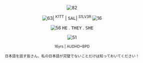 
<p align="center"><img src="https://i.postimg.cc/k4KnwBkW/IMG_1689.gif" alt="82"/></p>
<p align="center"> <img src="https://i.postimg.cc/pL8s89jB/C3673471-92-EA-4-DF3-A90-F-EC235-E42-E601.gif" alt="63"/>| <sup>K1TT</sup> | <samp>SAL</samp>| <sup> S1LV3R </sup> <img src="https://i.postimg.cc/c4TxWHCX/680-FFCD9-09-A7-4-C5-B-B3-DA-2-E0359459-E78.gif" alt="16"/></p>
<p align="center"> <img src="https://i.postimg.cc/W4ZcdbpR/853-A30-C5-8-E71-46-E3-8612-AF88-C73224-EA.gif" alt="56"/>
<kbd>HE</kbd> . <kbd>THEY</kbd> . <kbd>SHE</kbd></p><p align="center"> <img src="https://i.postimg.cc/vZ996bLq/F70-F167-C-D232-48-F0-BA26-83-B64-FF99933.gif" alt="51"/></p> <p align="center"><sub>16yrs | AUDHD+BPD</p>
<p align="center"> <sub> 日本語を話す皆さん、私の日本語が完璧でないことだけは知っておいてください！</sub>
